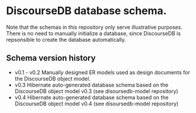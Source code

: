 # DiscourseDB database schema.

Note that the schemas in this repository only serve illustrative purposes. There is no need to manually initialize a database, since DiscourseDB is repsonsible to create the database automatically.

## Schema version history

* v0.1 - v0.2 Manually designed ER models used as design documents for the DiscourseDB object model.
* v0.3		Hibernate auto-generated database schema based on the DiscourseDB object model v0.3 (see disoursedb-model repository)
* v0.4		Hibernate auto-generated database schema based on the DiscourseDB object model v0.4 (see disoursedb-model repository)

